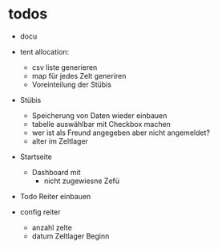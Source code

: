 # todos

- docu
- tent allocation:
  - csv liste generieren
  - map für jedes Zelt generiren
  - Voreinteilung der Stübis

- Stübis
  - Speicherung von Daten wieder einbauen
  - tabelle auswählbar mit Checkbox machen
  - wer ist als Freund angegeben aber nicht angemeldet?
  - alter im Zeltlager

- Startseite
  - Dashboard mit
    - nicht zugewiesne Zefü
- Todo Reiter einbauen
- config reiter
  - anzahl zelte
  - datum Zeltlager Beginn
